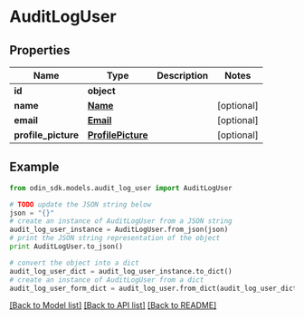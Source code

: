 # AuditLogUser


## Properties

Name | Type | Description | Notes
------------ | ------------- | ------------- | -------------
**id** | **object** |  | 
**name** | [**Name**](Name.md) |  | [optional] 
**email** | [**Email**](Email.md) |  | [optional] 
**profile_picture** | [**ProfilePicture**](ProfilePicture.md) |  | [optional] 

## Example

```python
from odin_sdk.models.audit_log_user import AuditLogUser

# TODO update the JSON string below
json = "{}"
# create an instance of AuditLogUser from a JSON string
audit_log_user_instance = AuditLogUser.from_json(json)
# print the JSON string representation of the object
print AuditLogUser.to_json()

# convert the object into a dict
audit_log_user_dict = audit_log_user_instance.to_dict()
# create an instance of AuditLogUser from a dict
audit_log_user_form_dict = audit_log_user.from_dict(audit_log_user_dict)
```
[[Back to Model list]](../README.md#documentation-for-models) [[Back to API list]](../README.md#documentation-for-api-endpoints) [[Back to README]](../README.md)


